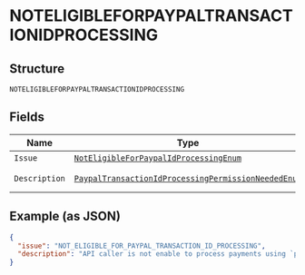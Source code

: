 
# NOTELIGIBLEFORPAYPALTRANSACTIONIDPROCESSING

## Structure

`NOTELIGIBLEFORPAYPALTRANSACTIONIDPROCESSING`

## Fields

| Name | Type | Tags | Description | Getter | Setter |
|  --- | --- | --- | --- | --- | --- |
| `Issue` | [`NotEligibleForPaypalIdProcessingEnum`](../../doc/models/not-eligible-for-paypal-id-processing-enum.md) | Optional | - | NotEligibleForPaypalIdProcessingEnum getIssue() | setIssue(NotEligibleForPaypalIdProcessingEnum issue) |
| `Description` | [`PaypalTransactionIdProcessingPermissionNeededEnum`](../../doc/models/paypal-transaction-id-processing-permission-needed-enum.md) | Optional | - | PaypalTransactionIdProcessingPermissionNeededEnum getDescription() | setDescription(PaypalTransactionIdProcessingPermissionNeededEnum description) |

## Example (as JSON)

```json
{
  "issue": "NOT_ELIGIBLE_FOR_PAYPAL_TRANSACTION_ID_PROCESSING",
  "description": "API caller is not enable to process payments using `paypal_transaction_id`. Please contact customer support to request permissions to process transactions with PayPal transaction ID."
}
```

